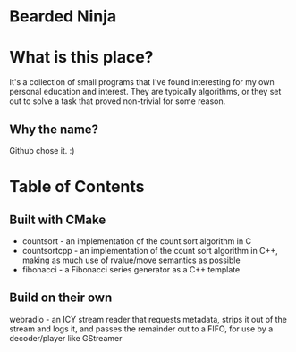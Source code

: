 Bearded Ninja
=============

# What is this place?

It's a collection of small programs that I've found interesting for my own
personal education and interest. They are typically algorithms, or they set
out to solve a task that proved non-trivial for some reason.

## Why the name?

Github chose it. :)

# Table of Contents

## Built with CMake
- countsort - an implementation of the count sort algorithm in C
- countsortcpp - an implementation of the count sort algorithm in C++, making as much use of rvalue/move semantics as possible
- fibonacci - a Fibonacci series generator as a C++ template

## Build on their own
webradio - an ICY stream reader that requests metadata, strips it out of the stream and logs it, and passes the remainder out to a FIFO, for use by a decoder/player like GStreamer

